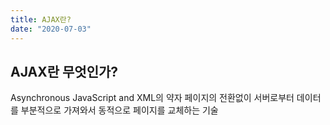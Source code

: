 ```yaml
---
title: AJAX란?
date: "2020-07-03"
---
```


## AJAX란 무엇인가?
Asynchronous JavaScript and XML의 약자
페이지의 전환없이 서버로부터 데이터를 부분적으로 가져와서 동적으로 페이지를 교체하는 기술






